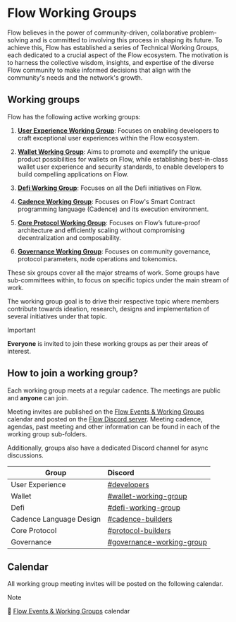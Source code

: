 # Flow Working Groups

Flow believes in the power of community-driven, collaborative problem-solving and is committed to involving this process in shaping its future.
To achieve this, Flow has established a series of Technical Working Groups, each dedicated to a crucial aspect of the Flow ecosystem.
The motivation is to harness the collective wisdom, insights, and expertise of the diverse Flow community to make informed decisions that align with the community's needs and the network's growth.

## Working groups

Flow has the following active working groups:

1. **[User Experience Working Group](./user_experience_working_group)**: Focuses on enabling developers to craft exceptional user experiences within the Flow ecosystem.


2. **[Wallet Working Group](./wallet_working_group)**: Aims to promote and exemplify the unique product possibilities for wallets on Flow, while establishing best-in-class wallet user experience and security standards, to enable developers to build compelling applications on Flow.


3. **[Defi Working Group](./defi_working_group)**: Focuses on all the Defi initiatives on Flow.


4. **[Cadence Working Group](./cadence_working_group)**: Focuses on Flow's Smart Contract programming language (Cadence) and its execution environment.


5. **[Core Protocol Working Group](./core_protocol_working_group)**: Focuses on Flow’s future-proof architecture and efficiently scaling without compromising decentralization and composability.


6. **[Governance Working Group](./governance_working_group)**: Focuses on community governance, protocol parameters, node operations and tokenomics.


These six groups cover all the major streams of work. Some groups have sub-committees within, to focus on specific topics under the main stream of work.

The working group goal is to drive their respective topic where members contribute towards ideation, research, designs and implementation of several initiatives under that topic.

> [!IMPORTANT]
> **Everyone** is invited to join these working groups as per their areas of interest. 
>

## How to join a working group?

Each working group meets at a regular cadence. The meetings are public and **anyone** can join.

Meeting invites are published on the [Flow Events & Working Groups](https://bit.ly/flow-events-calendar) calendar and posted on the [Flow Discord server](https://discord.com/invite/J6fFnh2xx6).
Meeting cadence, agendas, past meeting and other information can be found in each of the working group sub-folders.

Additionally, groups also have a dedicated Discord channel for async discussions.


| Group                   | Discord                                                                                          |
|-------------------------|:-------------------------------------------------------------------------------------------------|
| User Experience         | [#developers](https://discord.com/channels/613813861610684416/1162086721471647874)                                                                                                    |
| Wallet                  | [#wallet-working-group](https://discord.com/channels/613813861610684416/1197612609864728616)     |
| Defi                    | [#defi-working-group](https://discord.com/channels/613813861610684416/1198082772141621408/)      |
| Cadence Language Design | [#cadence-builders](https://discord.com/channels/613813861610684416/1108479699732152503)         |
| Core Protocol           | [#protocol-builders](https://discord.com/channels/613813861610684416/1108968095982293002)        |
| Governance              | [#governance-working-group](https://discord.com/channels/613813861610684416/1179919909648601118) |


## Calendar

All working group meeting invites will be posted on the following calendar.
> [!NOTE]
> 📆 [Flow Events & Working Groups](https://bit.ly/flow-events-calendar) calendar
>


